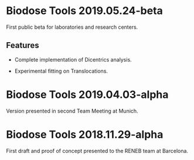 # Biodose Tools 2019.05.24-beta

First public beta for laboratories and research centers.

## Features

* Complete implementation of Dicentrics analysis.

* Experimental fitting on Translocations.

# Biodose Tools 2019.04.03-alpha

Version presented in second Team Meeting at Munich.

# Biodose Tools 2018.11.29-alpha

First draft and proof of concept presented to the RENEB team at Barcelona.
